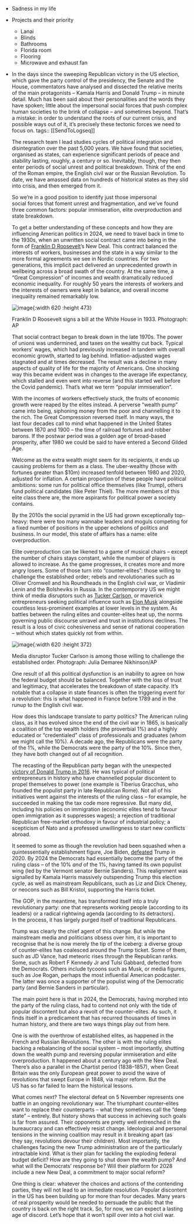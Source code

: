 - Sadness in my life
- Projects and their priority
	- Lanai
	- Blinds
	- Bathrooms
	- Florida room
	- Flooring
	- Microwave and exhaust fan
- In the days since the sweeping Republican victory in the US election, which gave the party control of the presidency, the Senate and the House, commentators have analysed and dissected the relative merits of the main protagonists – Kamala Harris and Donald Trump – in minute detail. Much has been said about their personalities and the words they have spoken; little about the impersonal social forces that push complex human societies to the brink of collapse – and sometimes beyond. That’s a mistake: in order to understand the roots of our current crisis, and possible ways out of it, it’s precisely these tectonic forces we need to focus on.
  tags:: [[SendToLogseq]]
  
  The research team I lead studies cycles of political integration and disintegration over the past 5,000 years. We have found that societies, organised as states, can experience significant periods of peace and stability lasting, roughly, a century or so. Inevitably, though, they then enter periods of social unrest and political breakdown. Think of the end of the Roman empire, the English civil war or the Russian Revolution. To date, we have amassed data on hundreds of historical states as they slid into crisis, and then emerged from it.
  
  So we’re in a good position to identify just those impersonal social forces that foment unrest and fragmentation, and we’ve found three common factors: popular immiseration, elite overproduction and state breakdown.
  
  To get a better understanding of these concepts and how they are influencing American politics in 2024, we need to travel back in time to the 1930s, when an unwritten social contract came into being in the form of [Franklin D Roosevelt](https://www.theguardian.com/us-news/franklin-d-roosevelt)’s New Deal. This contract balanced the interests of workers, businesses and the state in a way similar to the more formal agreements we see in Nordic countries. For two generations, this implicit pact delivered an unprecedented growth in wellbeing across a broad swath of the country. At the same time, a “Great Compression” of incomes and wealth dramatically reduced economic inequality. For roughly 50 years the interests of workers and the interests of owners were kept in balance, and overall income inequality remained remarkably low.
  
  ![image](https://i.guim.co.uk/img/media/0c4f2fee11956b47d812788163c907308469c7a7/0_0_3000_2290/master/3000.jpg?width=445&dpr=1&s=none&crop=none){:width 620 :height 473}
  
  Franklin D Roosevelt signs a bill at the White House in 1933. Photograph: AP
  
  That social contract began to break down in the late 1970s. The power of unions was undermined, and taxes on the wealthy cut back. Typical workers’ wages, which had previously increased in tandem with overall economic growth, started to lag behind. Inflation-adjusted wages stagnated and at times decreased. The result was a decline in many aspects of quality of life for the majority of Americans. One shocking way this became evident was in changes to the average life expectancy, which stalled and even went into reverse (and this started well before the Covid pandemic). That’s what we term “popular immiseration”.
  
  With the incomes of workers effectively stuck, the fruits of economic growth were reaped by the elites instead. A perverse “wealth pump” came into being, siphoning money from the poor and channelling it to the rich. The Great Compression reversed itself. In many ways, the last four decades call to mind what happened in the United States between 1870 and 1900 – the time of railroad fortunes and robber barons. If the postwar period was a golden age of broad-based prosperity, after 1980 we could be said to have entered a Second Gilded Age.
  
  Welcome as the extra wealth might seem for its recipients, it ends up causing problems for them as a class. The uber-wealthy (those with fortunes greater than $10m) increased tenfold between 1980 and 2020, adjusted for inflation. A certain proportion of these people have political ambitions: some run for political office themselves (like Trump), others fund political candidates (like Peter Thiel). The more members of this elite class there are, the more aspirants for political power a society contains.
  
  By the 2010s the social pyramid in the US had grown exceptionally top-heavy: there were too many wannabe leaders and moguls competing for a fixed number of positions in the upper echelons of politics and business. In our model, this state of affairs has a name: elite overproduction.
  
  Elite overproduction can be likened to a game of musical chairs – except the number of chairs stays constant, while the number of players is allowed to increase. As the game progresses, it creates more and more angry losers. Some of those turn into “counter-elites”: those willing to challenge the established order; rebels and revolutionaries such as Oliver Cromwell and his Roundheads in the English civil war, or Vladimir Lenin and the Bolsheviks in Russia. In the contemporary US we might think of media disruptors such as [Tucker Carlson,](https://www.theguardian.com/us-news/tucker-carlson) or maverick entrepreneurs seeking political influence such as [Elon Musk](https://www.theguardian.com/technology/elon-musk) alongside countless less-prominent examples at lower levels in the system. As battles between the ruling elites and counter-elites heat up, the norms governing public discourse unravel and trust in institutions declines. The result is a loss of civic cohesiveness and sense of national cooperation – without which states quickly rot from within.
  
  ![image](https://i.guim.co.uk/img/media/7a60936998d0b4b014a0fabb78b627edfb9f91a1/87_63_5792_3476/master/5792.jpg?width=445&dpr=1&s=none&crop=none){:width 620 :height 372}
  
  Media disruptor Tucker Carlson is among those willing to challenge the established order. Photograph: Julia Demaree Nikhinson/AP
  
  One result of all this political dysfunction is an inability to agree on how the federal budget should be balanced. Together with the loss of trust and legitimacy, that accelerates the breakdown of state capacity. It’s notable that a collapse in state finances is often the triggering event for a revolution: this is what happened in France before 1789 and in the runup to the English civil war.
  
  How does this landscape translate to party politics? The American ruling class, as it has evolved since the end of the civil war in 1865, is basically a coalition of the top wealth holders (the proverbial 1%) and a highly educated or “credentialed” class of professionals and graduates (whom we might call the 10%). A decade ago, the Republicans were the party of the 1%, while the Democrats were the party of the 10%. Since then, they have both changed out of all recognition.
  
  The recasting of the Republican party began with the unexpected [victory of Donald Trump in 2016](https://www.theguardian.com/us-news/2016/nov/09/donald-trump-wins-us-election-news). He was typical of political entrepreneurs in history who have channelled popular discontent to propel themselves to power (one example is Tiberius Gracchus, who founded the populist party in late Republican Rome). Not all of his initiatives went against the interests of the ruling class – for example, he succeeded in making the tax code more regressive. But many did, including his policies on immigration (economic elites tend to favour open immigration as it suppresses wages); a rejection of traditional Republican free-market orthodoxy in favour of industrial policy; a scepticism of Nato and a professed unwillingness to start new conflicts abroad.
  
  It seemed to some as though the revolution had been squashed when a quintessentially establishment figure, Joe Biden, [defeated](https://www.theguardian.com/us-news/ng-interactive/2020/dec/08/us-election-results-2020-joe-biden-defeats-donald-trump-to-win-presidency) Trump in 2020. By 2024 the Democrats had essentially become the party of the ruling class – of the 10% *and* of the 1%, having tamed its own populist wing (led by the Vermont senator Bernie Sanders). This realignment was signalled by Kamala Harris massively outspending Trump this election cycle, as well as mainstream Republicans, such as Liz and Dick Cheney, or neocons such as Bill Kristol, supporting the Harris ticket.
  
  The GOP, in the meantime, has transformed itself into a truly revolutionary party: one that represents working people (according to its leaders) or a radical rightwing agenda (according to its detractors). In the process, it has largely purged itself of traditional Republicans.
  
  Trump was clearly the chief agent of this change. But while the mainstream media and politicians obsess over him, it is important to recognise that he is now merely the tip of the iceberg: a diverse group of counter-elites has coalesced around the Trump ticket. Some of them, such as JD Vance, had meteoric rises through the Republican ranks. Some, such as Robert F Kennedy Jr and Tulsi Gabbard, defected from the Democrats. Others include tycoons such as Musk, or media figures, such as Joe Rogan, perhaps the most influential American podcaster. The latter was once a supporter of the populist wing of the Democratic party (and Bernie Sanders in particular).
  
  The main point here is that in 2024, the Democrats, having morphed into the party of the ruling class, had to contend not only with the tide of popular discontent but also a revolt of the counter-elites. As such, it finds itself in a predicament that has recurred thousands of times in human history, and there are two ways things play out from here.
  
  One is with the overthrow of established elites, as happened in the French and Russian Revolutions. The other is with the ruling elites backing a rebalancing of the social system – most importantly, shutting down the wealth pump and reversing popular immiseration and elite overproduction. It happened about a century ago with the New Deal. There’s also a parallel in the Chartist period (1838–1857), when Great Britain was the only European great power to avoid the wave of revolutions that swept Europe in 1848, via major reform. But the US has so far failed to learn the historical lessons.
  
  What comes next? The electoral defeat on 5 November represents one battle in an ongoing revolutionary war. The triumphant counter-elites want to replace their counterparts – what they sometimes call the “deep state” – entirely. But history shows that success in achieving such goals is far from assured. Their opponents are pretty well entrenched in the bureaucracy and can effectively resist change. Ideological and personal tensions in the winning coalition may result in it breaking apart (as they say, revolutions devour their children). Most importantly, the challenges facing the new Trump administration are of the particularly intractable kind. What is their plan for tackling the exploding federal budget deficit? How are they going to shut down the wealth pump? And what will the Democrats’ response be? Will their platform for 2028 include a new New Deal, a commitment to major social reform?
  
  One thing is clear: whatever the choices and actions of the contending parties, they will not lead to an immediate resolution. Popular discontent in the US has been building up for more than four decades. Many years of real prosperity would be needed to persuade the public that the country is back on the right track. So, for now, we can expect a lasting age of discord. Let’s hope that it won’t spill over into a hot civil war.